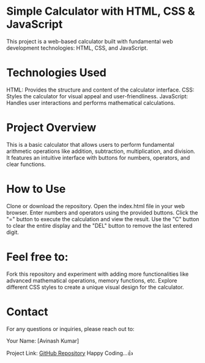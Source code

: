 # Simple Calculator with HTML, CSS & JavaScript
This project is a web-based calculator built with fundamental web development technologies: HTML, CSS, and JavaScript.

# Technologies Used
HTML: Provides the structure and content of the calculator interface.
CSS: Styles the calculator for visual appeal and user-friendliness.
JavaScript: Handles user interactions and performs mathematical calculations.

# Project Overview
This is a basic calculator that allows users to perform fundamental arithmetic operations like addition, subtraction, multiplication, and division. It features an intuitive interface with buttons for numbers, operators, and clear functions.

# How to Use
Clone or download the repository.
Open the index.html file in your web browser.
Enter numbers and operators using the provided buttons.
Click the "=" button to execute the calculation and view the result.
Use the "C" button to clear the entire display and the "DEL" button to remove the last entered digit.

# Feel free to:
Fork this repository and experiment with adding more functionalities like advanced mathematical operations, memory functions, etc.
Explore different CSS styles to create a unique visual design for the calculator.

# Contact

For any questions or inquiries, please reach out to:

Your Name: [Avinash Kumar]

Project Link: [GitHub Repository](https://github.com/AvinashS97/Calculator)
Happy Coding...👍

